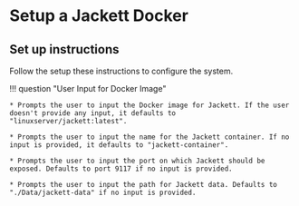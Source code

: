 # Setup a Jackett Docker

## Set up instructions
Follow the setup these instructions to configure the system.

!!! question "User Input for Docker Image"

    * Prompts the user to input the Docker image for Jackett. If the user doesn't provide any input, it defaults to "linuxserver/jackett:latest".

    * Prompts the user to input the name for the Jackett container. If no input is provided, it defaults to "jackett-container".

    * Prompts the user to input the port on which Jackett should be exposed. Defaults to port 9117 if no input is provided.

    * Prompts the user to input the path for Jackett data. Defaults to "./Data/jackett-data" if no input is provided.